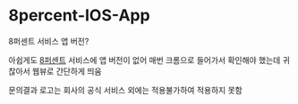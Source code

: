 # 8percent-IOS-App
8퍼센트 서비스 앱 버전?

아쉽게도 [8퍼센트](https://8percent.kr/) 서비스에 앱 버전이 없어 매번 크롬으로 들어가서 확인해야 했는데 귀찮아서 웹뷰로 간단하게 띄움

문의결과 로고는 회사의 공식 서비스 외에는 적용불가하여 적용하지 못함
